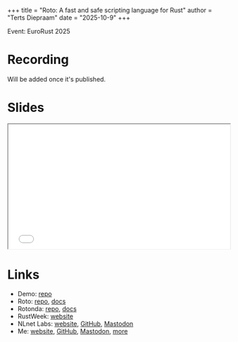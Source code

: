 +++
title = "Roto: A fast and safe scripting language for Rust"
author = "Terts Diepraam"
date = "2025-10-9"
+++

Event: EuroRust 2025

# Recording

Will be added once it's published.

# Slides

<div class="wrapper">
  <iframe src="/Roto @ EuroRust.pdf" width="100%" height="100%">
  </iframe>
</div>

<style>
  .wrapper { width: 100%; aspect-ratio: 16/9 }
</style>

# Links

- Demo: [repo](https://github.com/tertsdiepraam/roto-demo)
- Roto: [repo](https://github.com/NLnetLabs/roto), [docs](https://roto.docs.nlnetlabs.nl)
- Rotonda: [repo](https://github.com/NLnetLabs/rotonda), [docs](https://rotonda.docs.nlnetlabs.nl)
- RustWeek: [website](http://rustweek.org)
- NLnet Labs: [website](https://nlnetlabs.nl), [GitHub](https://github.com/NLnetLabs), [Mastodon](https://social.nlnetlabs.nl/@nlnetlabs)
- Me: [website](https://terts.dev), [GitHub](https://github.com/tertsdiepraam), [Mastodon](https://mastodon.online/@terts), [more](https://terts.dev/links)
